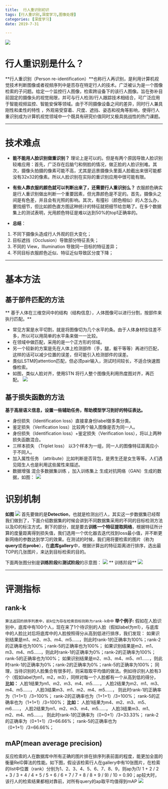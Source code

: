```yaml
---
title:  行人重识别初识
tags: [行人重识别,深度学习,图像处理]
categories: [深度学习]
date: 2019-7-31

---
```


![](https://s1.ax1x.com/2022/09/05/vTRHG8.png)
# 行人重识别是什么？
**行人重识别（Person re-identification）**也称行人再识别，是利用计算机视觉技术判断图像或者视频序列中是否存在特定行人的技术。广泛被认为是一个图像检索的子问题。给定一个监控行人图像，检索跨设备下的该行人图像。旨在弥补目前固定的摄像头的视觉局限，并可与行人检测/行人跟踪技术相结合，可广泛应用于智能视频监控、智能安保等领域。由于不同摄像设备之间的差异，同时行人兼具刚性和柔性的特性 ，外观易受穿着、尺度、遮挡、姿态和视角等影响，使得行人重识别成为计算机视觉领域中一个既具有研究价值同时又极具挑战性的热门课题。

------------
# 技术难点
- **能不能用人脸识别做重识别？**
理论上是可以的。但是有两个原因导致人脸识别较难应用：首先，广泛存在后脑勺和侧脸的情况，做正脸的人脸识别难。其次，摄像头拍摄的像素可能不高，尤其是远景摄像头里面人脸截出来很可能都没有32x32的像素。所以人脸识别在实际的重识别应用中很可能有限。
- **有些人靠衣服的颜色就可以判断出来了，还需要行人重识别么？**
衣服颜色确实是行人重识别做出判断一个重要因素，但光靠颜色是不足的。首先，摄像头之间是有色差，并且会有光照的影响。其次，有撞衫（颜色相似）的人怎么办，要找细节，但比如颜色直方图这种统计的特征就把细节给忽略了。在多个数据集上的测试表明，光用颜色特征是难以达到50%的top1正确率的。

- **总结**：
1. 不同下摄像头造成行人外观的巨大变化；
2. 目标遮挡（Occlusion）导致部分特征丢失；
3. 不同的 View，Illumination 导致同一目标的特征差异；
4. 不同目标衣服颜色近似、特征近似导致区分度下降；

------------


# 基本方法
## 基于部件匹配的方法
** 基于人体在三维空间中的结构（结构信息），人体图像可以进行分割，按部件来执行匹配。**
- 常见方案是水平切割，就是将图像切为几个水平的条。由于人体身材往往差不多，所以可以用简单的水平条来做一一比较。
- 在领域中做匹配，采用的是一个正方形的邻域。
- 另一个较新的方案是先在人体上检测部件（手，腿，躯干等等）再进行匹配，这样的话可以减少位置的误差，但可能引入检测部件的误差。
- 类似LSTM的attention匹配，但必须pair输入，测试时间较长，不适合快速图像检索。
- 如图，类似人脸对齐，使用STN 将行人整个图像先利用热度图对齐，再匹配。
![](https://s1.ax1x.com/2022/09/05/vTR7Pf.png)
## 基于损失函数的方法
**基于高层语义信息，设置一些辅助任务，帮助模型学习到好的特征表达。**
-  身份损失（Identification loss）直接拿身份label做多类分类。
-  鉴定损失（Verification loss）比较两个输入图像是否为同一人。
- 身份损失（Identification loss）+鉴定损失（Verification loss），将以上两种损失函数混合。
- 三样本损失 （Triplet loss） 以3个样本为一组，同一人的图像特征距离应小于不同人。
- 加入属性任务 （attribute）比如判断是否背包，是男生还是女生等等。人们遇见陌生人也是利用这些属性来描述。
- 数据增强 混合多数据集训练 ，加入训练集上 生成对抗网络（GAN）生成的数据，如图：
 ![](https://s1.ax1x.com/2022/09/05/vTRfrd.png)

# 识别机制
**如图**
 ![](https://s1.ax1x.com/2022/09/05/vTR5VI.png)
首先要做的是**Detection**，也就是检测出行人，其实这一步数据集已经帮我们做到了，下面介绍数据集的时候会讲到不同数据集采用的不同的目标检测方法以及ID的标注方式。剩下的部分，就是要去**训练一个特征提取网络**，根据特征所计算的度量距离得到损失值，我们选用一个优化器去迭代找到loss最小值，并不断更新网络的参数达到学习的效果。在测试的时候，我们用将要检索的图片（称为**query**或者**probe**），在**底库gallery**中，根据计算出的特征距离进行排序，选出最TOP的几张图片，来达到目标检索的目的。

下面两张图分别是**训练阶段**和**测试阶段**的示意图：
 ![](https://s1.ax1x.com/2022/09/05/vTRrUx.png)
** 训练阶段**
  ![](https://s1.ax1x.com/2022/09/05/vTR6PK.png)

------------

# 评测指标
## rank-k
`算法返回的排序列表中，前k位为存在检索目标则称为rank-k命中`
**举个例子:**
假如在人脸识别中，底库中有100个人，现在来了1个待识别的人脸（假如label为m1），与底库中的人脸比对后将底库中的人脸按照得分从高到低进行排序，我们发现：
如果识别结果是m1、m2、m3、m4、m5……，则此时rank-1的正确率为100%；rank-2的正确率也为100%；rank-5的正确率也为100%；
如果识别结果是m2、m1、m3、m4、m5……，则此时rank-1的正确率为0%；rank-2的正确率为100%；rank-5的正确率也为100%；
如果识别结果是m2、m3、m4、m5、m1……，则此时rank-1的正确率为0%；rank-2的正确率为0%；rank-5的正确率为100%；
同理，当待识别的人脸集合有很多时，则采取取平均值的做法。例如待识别人脸有3个（假如label为m1，m2，m3），同样对每一个人脸都有一个从高到低的得分，
**比如：**
人脸1结果为m1、m2、m3、m4、m5……，
人脸2结果为m2、m1、m3、m4、m5……，
人脸3结果m3、m1、m2、m4、m5……，
则此时rank-1的正确率为（1+1+1）/3=100%；
rank-2的正确率也为（1+1+1）/3=100%；
rank-5的正确率也为（1+1+1）/3=100%；
**比如：**
人脸1结果为m4、m2、m3、m5、m6……，
人脸2结果为m1、m2、m3、m4、m5……，
人脸3结果m3、m1、m2、m4、m5……，
则此时rank-1的正确率为（0+0+1）/3=33.33%；
rank-2的正确率为（0+1+1）/3=66.66%；
rank-5的正确率也为（0+1+1）/3=66.66%；

## mAP(mean average precision)
反应检索的人在数据库中所有正确的图片排在排序列表前面的程度，能更加全面的衡量ReID算法的性能。如下图，假设该检索行人在gallery中有10张图片，在检索的list中位置（rank）分别为1、2、3、4、5、6、7、8、9，则ap为(1/ 1 + 2 / 2 + 3 / 3 + 4 / 4 + 5 / 5 + 6 / 6 + 7 / 7 + 8 / 8 + 9 / 9) / 10 = 0.90；ap较大时，该行人的检索结果都相对靠前，对所有query的ap取平均值得到mAP
 ![](https://s1.ax1x.com/2022/09/05/vTRc8O.png)